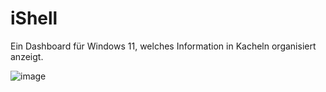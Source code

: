 # iShell

Ein Dashboard für Windows 11, welches Information in Kacheln organisiert anzeigt.

![image](https://github.com/user-attachments/assets/2e245cc9-aad2-4857-8ebd-1e76bbd9ace7)
